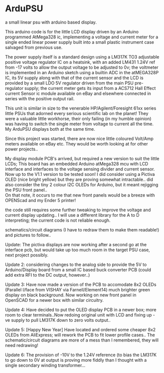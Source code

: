 # ArduPSU
a small linear psu with arduino based display.

This arduino code is for the little LCD display driven by an Arduino programmed AtMega328 ic, implementing a voltage and current meter for a single ended linear power supply built into a small plastic instrument case salvaged from previous use.

The power supply itself is a standard design using a LM317K TO3 adjustable positive voltage regulator IC on a heatsink, with an added LM431 1.24V ref from -17 volts to allow the output voltage to be adjusted to 0v; the voltmeter is implemented in an Arduino sketch using a builtin ADC in the atMEGA328P IC, its 5V supply along with that of the current sensor and the LCD is provided by a small LDO 5V regulator driven from the main PSU pre-regulator supply; the current meter gets its input from a ACS712 Hall Effect current Sensor ic module available on eBay and elsewhere connected in series with the positive output rail.

This unit is similar in size to the venerable HP/Agilent/Foresight 61xx series little PSUs that adorned every serious scientific lab on the planet! They were a valuable little workhorse, their only failing (in my humble opinion) was having to switch the single meter from voltage to current all the time. My ArduPSU displays both at the same time.

Since this project was started, there are now nice little coloured Volt/Amp meters available on eBay etc. They would be worth looking at for other power projects..

My display module PCB's arrived, but required a new version to suit the little LCDs; This board has an embedded Arduino atMega328 mcu with LCD interface and interfaces to the voltage sensing divider and current sensor. Now up to the V1.1 version to be tested soon! I did consider using a Pictiva OLED (nice bright yellow) but they are proving somewhat intractable.. did also consider the tiny 2 colour I2C OLEDs for Arduino, but it meant rejigging the PSU front panel..  
On that note, it occurs to me that new front panels would be a breeze with OPENScad and my Ender 5 printer! 

the code still requires some further tweaking to improve the voltage and current display updating.. I will use a different library for the A to D interpreting; the current code is not reliable enough.  

schematics/circuit diagrams (I have to redraw them to make them readable!) and pictures to follow..

Update:
The pictiva displays are now working after a second go at the interface pcb, but would take up too much room in the target PSU case, next project possibly.

Update 2:
considering changes to the analog side to provide the 5V to Arduino/Display board from a small IC based buck converter PCB (could add extra RFI to the DC output, however..)

Update 3:
Have now made a version of the PCB to accomodate 8x2 OLEDs (Parallel I/face from VISHAY via Farnell/Element14) much brighter green display on black background. Now working on new front panel in OpenSCAD for a newer box with similar circuitry.

Update 4:
Have decided to put the OLED display PCB in a newer box; more room to clear terminals..Now redoing original unit with LCD and fixing up -ve supply to pull LM317K down to zero volts output..

Update 5: [Happy New Year]
Have located and ordered some cheaper 8x2 OLEDs from AliExpress; will rework the PCB to fit lower profile cases.. The schematic/circuit diagrams are more of a mess than I remembered, they will need redrawing!

Update 6:
The provision of -10V to the 1.24V reference (to bias the LM317K to go down to 0V at output is proving more fiddly than I thought with a single secondary winding transformer...
